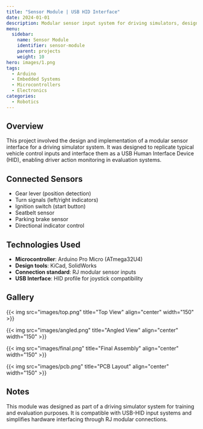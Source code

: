 ```yaml
---
title: "Sensor Module | USB HID Interface"
date: 2024-01-01
description: Modular sensor input system for driving simulators, designed with Arduino Pro Micro and RJ interfaces.
menu:
  sidebar:
    name: Sensor Module
    identifier: sensor-module
    parent: projects
    weight: 10
hero: images/1.png
tags:
  - Arduino
  - Embedded Systems
  - Microcontrollers
  - Electronics
categories:
  - Robotics
---
```


## Overview

This project involved the design and implementation of a modular sensor interface for a driving simulator system. It was designed to replicate typical vehicle control inputs and interface them as a USB Human Interface Device (HID), enabling driver action monitoring in evaluation systems.

## Connected Sensors

- Gear lever (position detection)
- Turn signals (left/right indicators)
- Ignition switch (start button)
- Seatbelt sensor
- Parking brake sensor
- Directional indicator control

## Technologies Used

- **Microcontroller**: Arduino Pro Micro (ATmega32U4)
- **Design tools**: KiCad, SolidWorks
- **Connection standard**: RJ modular sensor inputs
- **USB Interface**: HID profile for joystick compatibility

## Gallery


{{< img src="images/top.png" title="Top View" align="center" width="150" >}}



{{< img src="images/angled.png" title="Angled View" align="center" width="150" >}}


{{< img src="images/final.png" title="Final Assembly" align="center" width="150" >}}


{{< img src="images/pcb.png" title="PCB Layout" align="center" width="150" >}}



## Notes

This module was designed as part of a driving simulator system for training and evaluation purposes. It is compatible with USB-HID input systems and simplifies hardware interfacing through RJ modular connections.
